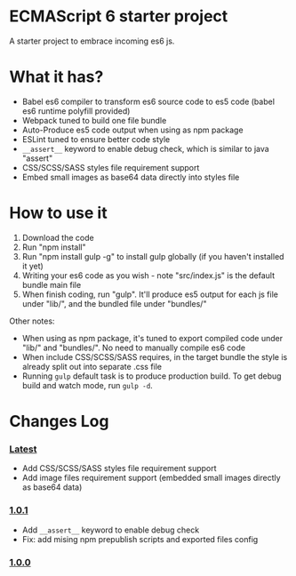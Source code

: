 # ECMAScript 6 starter project

A starter project to embrace incoming es6 js.

# What it has?

- Babel es6 compiler to transform es6 source code to es5 code (babel es6 runtime polyfill provided)
- Webpack tuned to build one file bundle
- Auto-Produce es5 code output when using as npm package
- ESLint tuned to ensure better code style
- `__assert__` keyword to enable debug check, which is similar to java "assert"
- CSS/SCSS/SASS styles file requirement support
- Embed small images as base64 data directly into styles file

# How to use it

1. Download the code
2. Run "npm install"
3. Run "npm install gulp -g" to install gulp globally (if you haven't installed it yet)
3. Writing your es6 code as you wish - note "src/index.js" is the default bundle main file
4. When finish coding, run "gulp". It'll produce es5 output for each js file under "lib/", and the bundled file under "bundles/"

Other notes:

- When using as npm package, it's tuned to export compiled code under "lib/" and "bundles/". No need to manually compile es6 code
- When include CSS/SCSS/SASS requires, in the target bundle the style is already split out into separate .css file
- Running `gulp` default task is to produce production build. To get debug build and watch mode, run `gulp -d`.

# Changes Log

### [Latest](https://github.com/adventure-yunfei/es6-starter-project/tree/master)

- Add CSS/SCSS/SASS styles file requirement support
- Add image files requirement support (embedded small images directly as base64 data)

### [1.0.1](https://github.com/adventure-yunfei/es6-starter-project/compare/1.0.0...1.0.1)

- Add `__assert__` keyword to enable debug check
- Fix: add mising npm prepublish scripts and exported files config

### [1.0.0](https://github.com/adventure-yunfei/es6-starter-project/tree/1.0.0)
